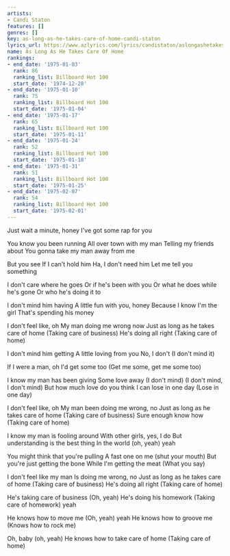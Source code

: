 ```yaml
---
artists:
- Candi Staton
features: []
genres: []
key: as-long-as-he-takes-care-of-home-candi-staton
lyrics_url: https://www.azlyrics.com/lyrics/candistaton/aslongashetakescareofhome.html
name: As Long As He Takes Care Of Home
rankings:
- end_date: '1975-01-03'
  rank: 86
  ranking_list: Billboard Hot 100
  start_date: '1974-12-28'
- end_date: '1975-01-10'
  rank: 75
  ranking_list: Billboard Hot 100
  start_date: '1975-01-04'
- end_date: '1975-01-17'
  rank: 65
  ranking_list: Billboard Hot 100
  start_date: '1975-01-11'
- end_date: '1975-01-24'
  rank: 52
  ranking_list: Billboard Hot 100
  start_date: '1975-01-18'
- end_date: '1975-01-31'
  rank: 51
  ranking_list: Billboard Hot 100
  start_date: '1975-01-25'
- end_date: '1975-02-07'
  rank: 54
  ranking_list: Billboard Hot 100
  start_date: '1975-02-01'
---
```


Just wait a minute, honey
I've got some rap for you

You know you been running
All over town with my man
Telling my friends about
You gonna take my man away from me

But you see
If I can't hold him
Ha, I don't need him
Let me tell you something

I don't care where he goes
Or if he's been with you
Or what he does while he's gone
Or who he's doing it to

I don't mind him having
A little fun with you, honey
Because I know I'm the girl
That's spending his money

I don't feel like, oh
My man doing me wrong now
Just as long as he takes care of home
(Taking care of business)
He's doing all right
(Taking care of home)

I don't mind him getting
A little loving from you
No, I don't (I don't mind it)

If I were a man, oh
I'd get some too
(Get me some, get me some too)

I know my man has been giving
Some love away (I don't mind)
(I don't mind, I don't mind)
But how much love do you think
I can lose in one day
(Lose in one day)

I don't feel like, oh
My man been doing me wrong, no
Just as long as he takes care of home
(Taking care of business)
Sure enough know how
(Taking care of home)

I know my man is fooling around
With other girls, yes, I do
But understanding is the best thing
In the world (oh, yeah) yeah

You might think that you're pulling
A fast one on me (shut your mouth)
But you're just getting the bone
While I'm getting the meat
(What you say)

I don't feel like my man
Is doing me wrong, no
Just as long as he takes care of home
(Taking care of business)
He's doing all right
(Taking care of home)

He's taking care of business
(Oh, yeah)
He's doing his homework
(Taking care of homework) yeah

He knows how to move me
(Oh, yeah) yeah
He knows how to groove me
(Knows how to rock me)

Oh, baby (oh, yeah)
He knows how to take care of home
(Taking care of home)



